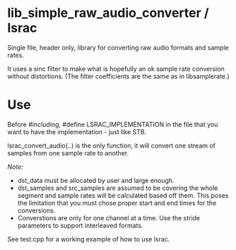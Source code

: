 # lib_simple_raw_audio_converter / lsrac
Single file, header only, library for converting raw audio formats and sample rates.

It uses a sinc filter to make what is hopefully an ok sample rate conversion without distortions. (The filter coefficients are the same as in libsamplerate.)

# Use

Before #including, #define LSRAC_IMPLEMENTATION in the file that you want to have the implementation - just like STB.

lsrac_convert_audio(..) is the only function, it will convert one stream of samples from one sample rate to another.

*Note:*

- dst_data must be allocated by user and large enough.
- dst_samples and src_samples are assumed to be covering the whole segment and sample rates will be calculated based off them. This poses the limitation that you must chose proper start and end times for the conversions.
-  Converstions are only for one channel at a time. Use the stride parameters to support interleaved formats.

See test.cpp for a working example of how to use lsrac.
